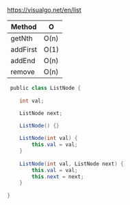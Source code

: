 
https://visualgo.net/en/list

| Method | O |
| ---- | ---- |
| getNth | O(n) |
| addFirst | O(1) |
| addEnd | O(n) |
| remove | O(n) |

```java
 public class ListNode {
 
	int val;

	ListNode next;

	ListNode() {}
      
	ListNode(int val) {
		this.val = val;
	}
      
	ListNode(int val, ListNode next) {
		this.val = val;
		this.next = next;
	}
	
}
```